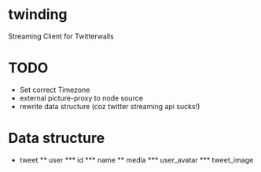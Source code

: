 twinding
========

Streaming Client for Twitterwalls


TODO
========

* Set correct Timezone
* external picture-proxy to node source
* rewrite data structure (coz twitter streaming api sucks!)

Data structure
========

* tweet
** user
*** id
*** name
** media
*** user_avatar
*** tweet_image


